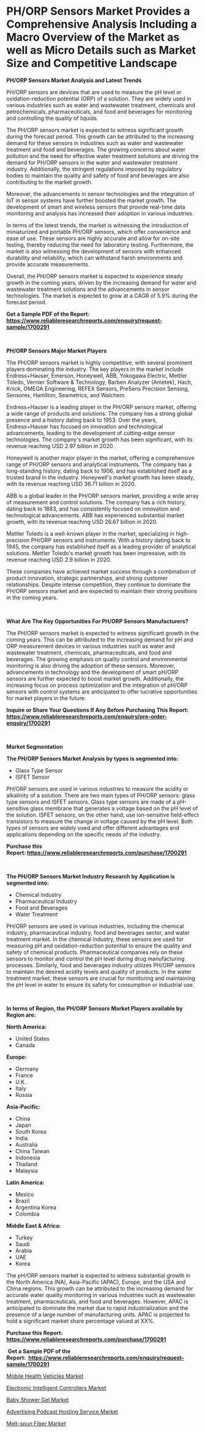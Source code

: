 <p><h1>PH/ORP Sensors Market Provides a Comprehensive Analysis Including a Macro Overview of the Market as well as Micro Details such as Market Size and Competitive Landscape</h1></p><p><strong>PH/ORP Sensors Market Analysis and Latest Trends</strong></p>
<p><p>PH/ORP sensors are devices that are used to measure the pH level or oxidation-reduction potential (ORP) of a solution. They are widely used in various industries such as water and wastewater treatment, chemicals and petrochemicals, pharmaceuticals, and food and beverages for monitoring and controlling the quality of liquids.</p><p>The PH/ORP sensors market is expected to witness significant growth during the forecast period. This growth can be attributed to the increasing demand for these sensors in industries such as water and wastewater treatment and food and beverages. The growing concerns about water pollution and the need for effective water treatment solutions are driving the demand for PH/ORP sensors in the water and wastewater treatment industry. Additionally, the stringent regulations imposed by regulatory bodies to maintain the quality and safety of food and beverages are also contributing to the market growth.</p><p>Moreover, the advancements in sensor technologies and the integration of IoT in sensor systems have further boosted the market growth. The development of smart and wireless sensors that provide real-time data monitoring and analysis has increased their adoption in various industries.</p><p>In terms of the latest trends, the market is witnessing the introduction of miniaturized and portable PH/ORP sensors, which offer convenience and ease of use. These sensors are highly accurate and allow for on-site testing, thereby reducing the need for laboratory testing. Furthermore, the market is also witnessing the development of sensors with enhanced durability and reliability, which can withstand harsh environments and provide accurate measurements.</p><p>Overall, the PH/ORP sensors market is expected to experience steady growth in the coming years, driven by the increasing demand for water and wastewater treatment solutions and the advancements in sensor technologies. The market is expected to grow at a CAGR of 5.9% during the forecast period.</p></p>
<p><strong>Get a Sample PDF of the Report:&nbsp; <a href="https://www.reliableresearchreports.com/enquiry/request-sample/1700291">https://www.reliableresearchreports.com/enquiry/request-sample/1700291</a></strong></p>
<p>&nbsp;</p>
<p><strong>PH/ORP Sensors Major Market Players</strong></p>
<p><p>The PH/ORP sensors market is highly competitive, with several prominent players dominating the industry. The key players in the market include Endress+Hauser, Emerson, Honeywell, ABB, Yokogawa Electric, Mettler Toledo, Vernier Software & Technology, Barben Analyzer (Ametek), Hach, Knick, OMEGA Engineering, REFEX Sensors, PreSens Precision Sensing, Sensorex, Hamilton, Seametrics, and Walchem.</p><p>Endress+Hauser is a leading player in the PH/ORP sensors market, offering a wide range of products and solutions. The company has a strong global presence and a history dating back to 1953. Over the years, Endress+Hauser has focused on innovation and technological advancements, leading to the development of cutting-edge sensor technologies. The company's market growth has been significant, with its revenue reaching USD 2.97 billion in 2020.</p><p>Honeywell is another major player in the market, offering a comprehensive range of PH/ORP sensors and analytical instruments. The company has a long-standing history, dating back to 1906, and has established itself as a trusted brand in the industry. Honeywell's market growth has been steady, with its revenue reaching USD 36.71 billion in 2020.</p><p>ABB is a global leader in the PH/ORP sensors market, providing a wide array of measurement and control solutions. The company has a rich history, dating back to 1883, and has consistently focused on innovation and technological advancements. ABB has experienced substantial market growth, with its revenue reaching USD 26.67 billion in 2020.</p><p>Mettler Toledo is a well-known player in the market, specializing in high-precision PH/ORP sensors and instruments. With a history dating back to 1945, the company has established itself as a leading provider of analytical solutions. Mettler Toledo's market growth has been impressive, with its revenue reaching USD 2.9 billion in 2020.</p><p>These companies have achieved market success through a combination of product innovation, strategic partnerships, and strong customer relationships. Despite intense competition, they continue to dominate the PH/ORP sensors market and are expected to maintain their strong positions in the coming years.</p></p>
<p>&nbsp;</p>
<p><strong>What Are The Key Opportunities For PH/ORP Sensors Manufacturers?</strong></p>
<p><p>The PH/ORP sensors market is expected to witness significant growth in the coming years. This can be attributed to the increasing demand for pH and ORP measurement devices in various industries such as water and wastewater treatment, chemicals, pharmaceuticals, and food and beverages. The growing emphasis on quality control and environmental monitoring is also driving the adoption of these sensors. Moreover, advancements in technology and the development of smart pH/ORP sensors are further expected to boost market growth. Additionally, the increasing focus on process optimization and the integration of pH/ORP sensors with control systems are anticipated to offer lucrative opportunities for market players in the future.</p></p>
<p><strong>Inquire or Share Your Questions If Any Before Purchasing This Report: <a href="https://www.reliableresearchreports.com/enquiry/pre-order-enquiry/1700291">https://www.reliableresearchreports.com/enquiry/pre-order-enquiry/1700291</a></strong></p>
<p>&nbsp;</p>
<p><strong>Market Segmentation</strong></p>
<p><strong>The PH/ORP Sensors Market Analysis by types is segmented into:</strong></p>
<p><ul><li>Glass Type Sensor</li><li>ISFET Sensor</li></ul></p>
<p><p>PH/ORP sensors are used in various industries to measure the acidity or alkalinity of a solution. There are two main types of PH/ORP sensors: glass type sensors and ISFET sensors. Glass type sensors are made of a pH-sensitive glass membrane that generates a voltage based on the pH level of the solution. ISFET sensors, on the other hand, use ion-sensitive field-effect transistors to measure the change in voltage caused by the pH level. Both types of sensors are widely used and offer different advantages and applications depending on the specific needs of the industry.</p></p>
<p><strong>Purchase this Report:&nbsp;<a href="https://www.reliableresearchreports.com/purchase/1700291">https://www.reliableresearchreports.com/purchase/1700291</a></strong></p>
<p>&nbsp;</p>
<p><strong>The PH/ORP Sensors Market Industry Research by Application is segmented into:</strong></p>
<p><ul><li>Chemical Industry</li><li>Pharmaceutical Industry</li><li>Food and Beverages</li><li>Water Treatment</li></ul></p>
<p><p>PH/ORP sensors are used in various industries, including the chemical industry, pharmaceutical industry, food and beverages sector, and water treatment market. In the chemical industry, these sensors are used for measuring pH and oxidation-reduction potential to ensure the quality and safety of chemical products. Pharmaceutical companies rely on these sensors to monitor and control the pH level during drug manufacturing processes. Similarly, food and beverages industry utilizes PH/ORP sensors to maintain the desired acidity levels and quality of products. In the water treatment market, these sensors are crucial for monitoring and maintaining the pH level in water to ensure its safety for consumption or industrial use.</p></p>
<p>&nbsp;</p>
<p><strong>In terms of Region, the PH/ORP Sensors Market Players available by Region are:</strong></p>
<p>
    <p> <strong> North America: </strong>
        <ul>
            <li>United States</li>
            <li>Canada</li>
        </ul>
        </p> 
    <p> <strong> Europe: </strong>
        <ul>
            <li>Germany</li>
            <li>France</li>
            <li>U.K.</li>
            <li>Italy</li>
            <li>Russia</li>
        </ul>
        </p> 
    <p> <strong> Asia-Pacific: </strong>
        <ul>
            <li>China</li>
            <li>Japan</li>
            <li>South Korea</li>
            <li>India</li>
            <li>Australia</li>
            <li>China Taiwan</li>
            <li>Indonesia</li>
            <li>Thailand</li>
            <li>Malaysia</li>
        </ul>
        </p> 
    <p> <strong> Latin America: </strong>
        <ul>
            <li>Mexico</li>
            <li>Brazil</li>
            <li>Argentina Korea</li>
            <li>Colombia</li>
        </ul>
        </p> 
    <p> <strong> Middle East & Africa: </strong>
        <ul>
            <li>Turkey</li>
            <li>Saudi</li>
            <li>Arabia</li>
            <li>UAE</li>
            <li>Korea</li>
        </ul>
    </p>
    </p>
<p><p>The pH/ORP sensors market is expected to witness substantial growth in the North America (NA), Asia-Pacific (APAC), Europe, and the USA and China regions. This growth can be attributed to the increasing demand for accurate water quality monitoring in various industries such as wastewater treatment, pharmaceuticals, and food and beverages. However, APAC is anticipated to dominate the market due to rapid industrialization and the presence of a large number of manufacturing units. APAC is projected to hold a significant market share percentage valued at XX%.</p></p>
<p><strong>Purchase this Report: <a href="https://www.reliableresearchreports.com/purchase/1700291">https://www.reliableresearchreports.com/purchase/1700291</a></strong></p>
<p>&nbsp;<strong>Get a Sample PDF of the Report:&nbsp;&nbsp;<a href="https://www.reliableresearchreports.com/enquiry/request-sample/1700291">https://www.reliableresearchreports.com/enquiry/request-sample/1700291</a></strong></p>
<p><strong></strong></p>
<p><p><a href="https://github.com/rahu1502/Market-Research-Report-List-1/blob/main/mobile-health-vehicles-market.md">Mobile Health Vehicles Market</a></p><p><a href="https://medium.com/@jeromekling1967/electronic-intelligent-controllers-market-share-evolution-and-market-growth-trends-2023-2030-d339203d1800">Electronic Intelligent Controllers Market</a></p><p><a href="https://www.linkedin.com/pulse/baby-shower-gel-market-research-report-unlocks-analysis/">Baby Shower Gel Market</a></p><p><a href="https://www.linkedin.com/pulse/advertising-podcast-hosting-service-market-size-share/">Advertising Podcast Hosting Service Market</a></p><p><a href="https://github.com/rahu1501/Market-Research-Report-List-1/blob/main/melt-spun-fiber-market.md">Melt-spun Fiber Market</a></p></p>